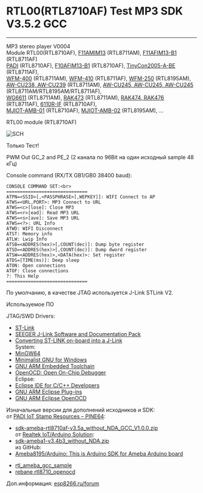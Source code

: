 # RTL00(RTL8710AF) Test MP3 SDK V3.5.2 GCC
---

MP3 stereo player V0004<br>
Module RTL00(RTL8710AF), [F11AMIM13](http://fn-link.en.made-in-china.com/product/sSinPtAKZBke/China-RTL8711AM-Iot-Module.html) (RTL8711AM), [F11AFIM13-B1](http://fn-link.en.made-in-china.com/product/PSHnuEtJVXWh/China-RTL8711AF-IoT-Module-IEEE-802-11-B-G-N-2-4GHz-1T1R-WiFi-NFC-Module.html) (RTL8711AF)<br>
[PADI](https://www.pine64.org/?page_id=946) (RTL8710AF), [F10AFIM13-B1](http://en.ofeixin.com/products_detail/productId=65.html) (RTL8710AF), [TinyCon2005-A-BE](http://www.ralinwi.com/product.aspx?info_lb=54&flag=1) (RTL8711AF),<br>
[WFM-400](http://www.rayson.com/rayson/en/?pros=product&pros=product&b_cat_id=A03&m_cat_id=A0304&s_cat_id=A030401&prod_id=P0113&level=3) (RTL8711AM), [WFM-410](http://www.rayson.com/rayson/en/?pros=product&pros=product&b_cat_id=A03&m_cat_id=A0304&s_cat_id=A030401&prod_id=P0114&level=3) (RTL8711AF), [WFM-250](http://www.rayson.com/rayson/en/?pros=product&pros=product&b_cat_id=A03&m_cat_id=A0304&s_cat_id=A030401&prod_id=P0112&level=3) (RTL8195AM),<br>
[AW-CU238, AW-CU239](https://www.buyiot.net/pd-1) (RTL8711AM), [AW-CU245, AW-CU245, AW-CU245](https://www.buyiot.net/home-1) (RTL8711AM/RTL8195AM/RTL8711AF),<br>
[WG6611](http://www.jorjin.com/product.php?id=98) (RTL8711AM), [RAK473](http://www.rakwireless.com/en/download/RAK473/Firmware%20Upgrade) (RTL8711AM), [RAK474, RAK476](http://www.rakwireless.com/en/download/RAK473/Firmware%20Upgrade) (RTL8711AF), [6110R-IF](http://en.ofeixin.com/products_detail/productId=65.html) (RTL8710AF),<br>
[MJIOT-AMB-01](http://www.nb-iot-tech.com/mjiot-amb-01-en.html) (RTL8710AF), [MJIOT-AMB-02](http://www.nb-iot-tech.com/mjiot-amb-02-en.html) (RTL8195AM), ...<br> 

RTL00 module (RTL8710AF)<br>

![SCH](https://github.com/pvvx/RTL00MP3/blob/master/RTL00_MP3_SCH.gif)

Только Тест!<br>

PWM Out GC_2 and PE_2 (2 канала по 96Bit на один исходный sample 48 кГц)<br>

Console command (RX/TX GB1/GB0 38400 baud):<br>
```
CONSOLE COMMAND SET:<br>
==============================
ATPN=<SSID>[,<PASSPHRASE>[,WEPKEY]]: WIFI Connect to AP
ATWS=<URL,PORT>: MP3 Connect to URL
ATWS=<c>[lose]: Close MP3
ATWS=<r>[ead]: Read MP3 URL
ATWS=<s>[ave]: Save MP3 URL
ATWS=<?>: URL Info
ATWD: WIFI Disconnect
ATST: Memory info
ATLW: Lwip Info
ATSB=<ADDRES(hex)>[,COUNT(dec)]: Dump byte register
ATSD=<ADDRES(hex)>[,COUNT(dec)]: Dump dword register
ATSW=<ADDRES(hex)>,<DATA(hex)>: Set register
ATDS=[TIME(ms)]: Deep sleep
ATON: Open connections
ATOF: Close connections
?: This Help
==============================
```


По умолчанию, в качестве JTAG используется J-Link STLink V2.<br>

Используемое ПО<br>

JTAG/SWD Drivers:<br>
* [ST-Link](http://www.st.com/web/catalog/tools/FM146/CL1984/SC724/SS1677/PF251168?sc=internet/evalboard/product/251168.jsp)<br>
* [SEEGER J-Link Software and Documentation Pack](https://www.segger.com/downloads/jlink)<br>
* [Converting ST-LINK on-board into a J-Link](https://www.segger.com/jlink-st-link.html)<br>
System:<br>
* [MinGW64](https://sourceforge.net/projects/mingw-w64/)<br>
* [Minimalist GNU for Windows](http://www.mingw.org/wiki/msys)<br>
* [GNU ARM Embedded Toolchain](https://launchpad.net/gcc-arm-embedded/+download)<br>
* [OpenOCD: Open On-Chip Debugger](https://sourceforge.net/projects/gnuarmeclipse/files/OpenOCD/)<br>
Eclipse:<br>
* [Eclipse IDE for C/C++ Developers](https://eclipse.org/downloads/packages/eclipse-ide-cc-developers/lunasr1a)<br>
* [GNU ARM Eclipse Plug-ins](http://gnuarmeclipse.github.io/downloads/)<br>
* [GNU ARM Eclipse OpenOCD](http://gnuarmeclipse.github.io/openocd/install/)<br>

Изначальные версии для дополнений исходников и SDK:<br> 
от [PADI IoT Stamp Resources – PINE64](https://www.pine64.org/?page_id=946):<br>
* [sdk-ameba-rtl8710af-v3.5a_without_NDA_GCC_V1.0.0.zip](https://yadi.sk/d/dfIwqNkZv6m63)<br>
от [Realtek IoT/Arduino Solution](http://www.amebaiot.com/en/):<br>
* [sdk-ameba1-v3.4b3_without_NDA.zip](https://yadi.sk/d/Yt7iS1KBvUAV9)<br>
из GitHub:<br>
* [Ameba8195/Arduino: This is Arduino SDK for Ameba Arduino board](https://github.com/Ameba8195/Arduino)<br>
+ [rtl_ameba_gcc_sample](https://github.com/eggman/rtl_ameba_gcc_sample)<br>
+ [rebane rtl8710_openocd](https://bitbucket.org/rebane/rtl8710_openocd/src)<br>
 
Доп.информация: [esp8266.ru/forum](https://esp8266.ru/forum/threads/rtl00-mp3-player.1697/) 
 